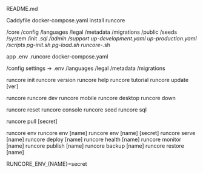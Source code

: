 README.md

Caddyfile
docker-compose.yaml
install
runcore

/core
  /config
  /languages
  /legal
  /metadata
  /migrations
  /public
  /seeds
/system
  /init
    *.sql
  /admin
  /support
  up-development.yaml
  up-production.yaml
/scripts
  pg-init.sh
  pg-load.sh
  runcore-*.sh

app
  .env
  .runcore
  docker-compose.yaml
  
  /config
    settings -> .env
  /languages
  /legal
  /metadata
  /migrations

runcore init
runcore version
runcore help
runcore tutorial
runcore update [ver]

runcore
runcore dev
runcore mobile
runcore desktop
runcore down

runcore reset
runcore console
runcore seed
runcore sql

runcore pull [secret]

runcore env
runcore env [name]
runcore env [name] [secret]
runcore serve [name]
runcore deploy [name]
runcore health [name]
runcore monitor [name]
runcore publish [name]
runcore backup [name]
runcore restore [name]

RUNCORE_ENV_{NAME}=secret